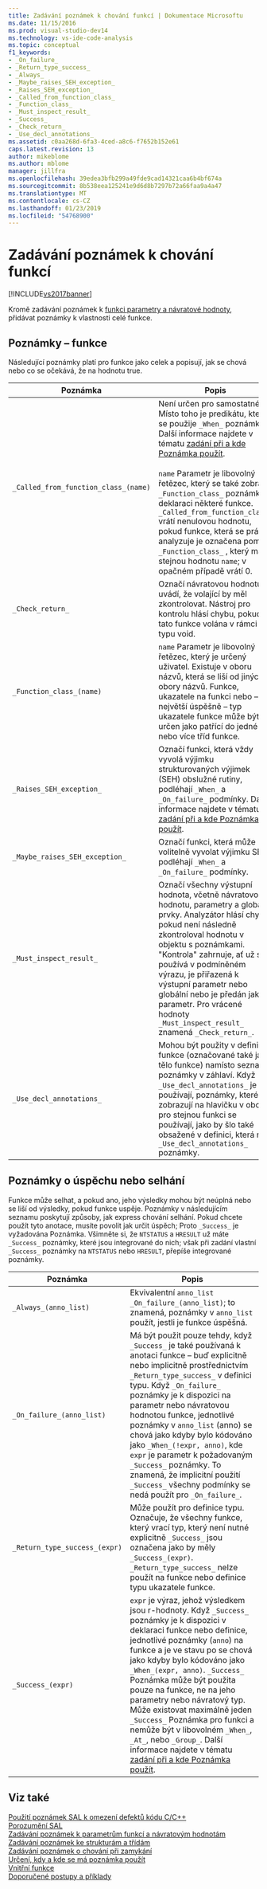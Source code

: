 ```yaml
---
title: Zadávání poznámek k chování funkcí | Dokumentace Microsoftu
ms.date: 11/15/2016
ms.prod: visual-studio-dev14
ms.technology: vs-ide-code-analysis
ms.topic: conceptual
f1_keywords:
- _On_failure_
- _Return_type_success_
- _Always_
- _Maybe_raises_SEH_exception_
- _Raises_SEH_exception_
- _Called_from_function_class_
- _Function_class_
- _Must_inspect_result_
- _Success_
- _Check_return_
- _Use_decl_annotations_
ms.assetid: c0aa268d-6fa3-4ced-a8c6-f7652b152e61
caps.latest.revision: 13
author: mikeblome
ms.author: mblome
manager: jillfra
ms.openlocfilehash: 39edea3bfb299a49fde9cad14321caa6b4bf674a
ms.sourcegitcommit: 8b538eea125241e9d6d8b7297b72a66faa9a4a47
ms.translationtype: MT
ms.contentlocale: cs-CZ
ms.lasthandoff: 01/23/2019
ms.locfileid: "54768900"
---
```

# <a name="annotating-function-behavior"></a>Zadávání poznámek k chování funkcí
[!INCLUDE[vs2017banner](../includes/vs2017banner.md)]

Kromě zadávání poznámek k [funkci parametry a návratové hodnoty](../code-quality/annotating-function-parameters-and-return-values.md), přidávat poznámky k vlastnosti celé funkce.  
  
## <a name="function-annotations"></a>Poznámky – funkce  
 Následující poznámky platí pro funkce jako celek a popisují, jak se chová nebo co se očekává, že na hodnotu true.  
  
|Poznámka|Popis|  
|----------------|-----------------|  
|`_Called_from_function_class_(name)`|Není určen pro samostatné; Místo toho je predikátu, která se použije `_When_` poznámky. Další informace najdete v tématu [zadání při a kde Poznámka použít](../code-quality/specifying-when-and-where-an-annotation-applies.md).<br /><br /> `name` Parametr je libovolný řetězec, který se také zobrazí `_Function_class_` poznámky v deklaraci některé funkce.  `_Called_from_function_class_` vrátí nenulovou hodnotu, pokud funkce, která se právě analyzuje je označena pomocí `_Function_class_` , který má stejnou hodnotu `name`; v opačném případě vrátí 0.|  
|`_Check_return_`|Označí návratovou hodnotu a uvádí, že volající by měl zkontrolovat. Nástroj pro kontrolu hlásí chybu, pokud je tato funkce volána v rámci typu void.|  
|`_Function_class_(name)`|`name` Parametr je libovolný řetězec, který je určený uživatel.  Existuje v oboru názvů, která se liší od jiných obory názvů. Funkce, ukazatele na funkci nebo – největší úspěšně – typ ukazatele funkce může být určen jako patřící do jedné nebo více tříd funkce.|  
|`_Raises_SEH_exception_`|Označí funkci, která vždy vyvolá výjimku strukturovaných výjimek (SEH) obslužné rutiny, podléhají `_When_` a `_On_failure_` podmínky. Další informace najdete v tématu [zadání při a kde Poznámka použít](../code-quality/specifying-when-and-where-an-annotation-applies.md).|  
|`_Maybe_raises_SEH_exception_`|Označí funkci, která může volitelně vyvolat výjimku SEH podléhají `_When_` a `_On_failure_` podmínky.|  
|`_Must_inspect_result_`|Označí všechny výstupní hodnota, včetně návratovou hodnotu, parametry a globální prvky.  Analyzátor hlásí chybu, pokud není následně zkontroloval hodnotu v objektu s poznámkami. "Kontrola" zahrnuje, ať už se používá v podmíněném výrazu, je přiřazená k výstupní parametr nebo globální nebo je předán jako parametr.  Pro vrácené hodnoty `_Must_inspect_result_` znamená `_Check_return_`.|  
|`_Use_decl_annotations_`|Mohou být použity v definici funkce (označované také jako tělo funkce) namísto seznamu poznámky v záhlaví.  Když `_Use_decl_annotations_` je používají, poznámky, které se zobrazují na hlavičku v oboru pro stejnou funkci se používají, jako by šlo také obsažené v definici, která má `_Use_decl_annotations_` poznámky.|  
  
## <a name="successfailure-annotations"></a>Poznámky o úspěchu nebo selhání  
 Funkce může selhat, a pokud ano, jeho výsledky mohou být neúplná nebo se liší od výsledky, pokud funkce uspěje.  Poznámky v následujícím seznamu poskytují způsoby, jak express chování selhání.  Pokud chcete použít tyto anotace, musíte povolit jak určit úspěch; Proto `_Success_` je vyžadována Poznámka.  Všimněte si, že `NTSTATUS` a `HRESULT` už máte `_Success_` poznámky, které jsou integrované do nich; však při zadání vlastní `_Success_` poznámky na `NTSTATUS` nebo `HRESULT`, přepíše integrované poznámky.  
  
|Poznámka|Popis|  
|----------------|-----------------|  
|`_Always_(anno_list)`|Ekvivalentní `anno_list _On_failure_(anno_list)`; to znamená, poznámky v `anno_list` použít, jestli je funkce úspěšná.|  
|`_On_failure_(anno_list)`|Má být použit pouze tehdy, když `_Success_` je také používaná k anotaci funkce – buď explicitně nebo implicitně prostřednictvím `_Return_type_success_` v definici typu. Když `_On_failure_` poznámky je k dispozici na parametr nebo návratovou hodnotou funkce, jednotlivé poznámky v `anno_list` (anno) se chová jako kdyby bylo kódováno jako `_When_(!expr, anno)`, kde `expr` je parametr k požadovaným `_Success_` poznámky. To znamená, že implicitní použití `_Success_` všechny podmínky se nedá použít pro `_On_failure_`.|  
|`_Return_type_success_(expr)`|Může použít pro definice typu. Označuje, že všechny funkce, který vrací typ, který není nutné explicitně `_Success_` jsou označena jako by měly `_Success_(expr)`. `_Return_type_success_` nelze použít na funkce nebo definice typu ukazatele funkce.|  
|`_Success_(expr)`|`expr` je výraz, jehož výsledkem jsou r-hodnoty. Když `_Success_` poznámky je k dispozici v deklaraci funkce nebo definice, jednotlivé poznámky (`anno`) na funkce a je ve stavu po se chová jako kdyby bylo kódováno jako `_When_(expr, anno)`. `_Success_` Poznámka může být použita pouze na funkce, ne na jeho parametry nebo návratový typ. Může existovat maximálně jeden `_Success_` Poznámka pro funkci a nemůže být v libovolném `_When_`, `_At_`, nebo `_Group_`. Další informace najdete v tématu [zadání při a kde Poznámka použít](../code-quality/specifying-when-and-where-an-annotation-applies.md).|  
  
## <a name="see-also"></a>Viz také  
 [Použití poznámek SAL k omezení defektů kódu C/C++](../code-quality/using-sal-annotations-to-reduce-c-cpp-code-defects.md)   
 [Porozumění SAL](../code-quality/understanding-sal.md)   
 [Zadávání poznámek k parametrům funkcí a návratovým hodnotám](../code-quality/annotating-function-parameters-and-return-values.md)   
 [Zadávání poznámek ke strukturám a třídám](../code-quality/annotating-structs-and-classes.md)   
 [Zadávání poznámek o chování při zamykání](../code-quality/annotating-locking-behavior.md)   
 [Určení, kdy a kde se má poznámka použít](../code-quality/specifying-when-and-where-an-annotation-applies.md)   
 [Vnitřní funkce](../code-quality/intrinsic-functions.md)   
 [Doporučené postupy a příklady](../code-quality/best-practices-and-examples-sal.md)
